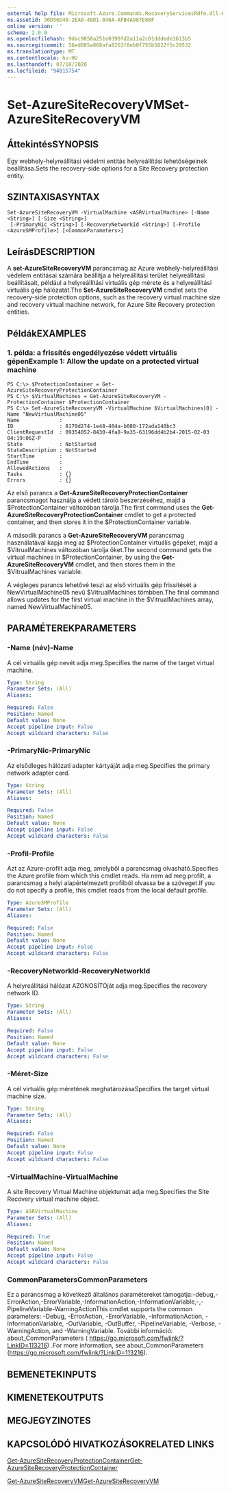 ```yaml
---
external help file: Microsoft.Azure.Commands.RecoveryServicesRdfe.dll-Help.xml
ms.assetid: 30D56D40-2EA0-48D1-846A-AFB4A987E08F
online version: ''
schema: 2.0.0
ms.openlocfilehash: 9dac9858a251e0390fd2a11a2c01dddede1613b5
ms.sourcegitcommit: 56ed085a868afa8263f8eb0f755b5822f5c29532
ms.translationtype: MT
ms.contentlocale: hu-HU
ms.lasthandoff: 07/18/2020
ms.locfileid: "94015754"
---
```

# <span data-ttu-id="6eff9-101">Set-AzureSiteRecoveryVM</span><span class="sxs-lookup"><span data-stu-id="6eff9-101">Set-AzureSiteRecoveryVM</span></span>

## <span data-ttu-id="6eff9-102">Áttekintés</span><span class="sxs-lookup"><span data-stu-id="6eff9-102">SYNOPSIS</span></span>
<span data-ttu-id="6eff9-103">Egy webhely-helyreállítási védelmi entitás helyreállítási lehetőségeinek beállítása.</span><span class="sxs-lookup"><span data-stu-id="6eff9-103">Sets the recovery-side options for a Site Recovery protection entity.</span></span>

## <span data-ttu-id="6eff9-104">SZINTAXISA</span><span class="sxs-lookup"><span data-stu-id="6eff9-104">SYNTAX</span></span>

```
Set-AzureSiteRecoveryVM -VirtualMachine <ASRVirtualMachine> [-Name <String>] [-Size <String>]
 [-PrimaryNic <String>] [-RecoveryNetworkId <String>] [-Profile <AzureSMProfile>] [<CommonParameters>]
```

## <span data-ttu-id="6eff9-105">Leírás</span><span class="sxs-lookup"><span data-stu-id="6eff9-105">DESCRIPTION</span></span>
<span data-ttu-id="6eff9-106">A **set-AzureSiteRecoveryVM** parancsmag az Azure webhely-helyreállítási védelem entitásai számára beállítja a helyreállítási terület helyreállítási beállításait, például a helyreállítási virtuális gép mérete és a helyreállítási virtuális gép hálózatát.</span><span class="sxs-lookup"><span data-stu-id="6eff9-106">The **Set-AzureSiteRecoveryVM** cmdlet sets the recovery-side protection options, such as the recovery virtual machine size and recovery virtual machine network, for Azure Site Recovery protection entities.</span></span>

## <span data-ttu-id="6eff9-107">Példák</span><span class="sxs-lookup"><span data-stu-id="6eff9-107">EXAMPLES</span></span>

### <span data-ttu-id="6eff9-108">1. példa: a frissítés engedélyezése védett virtuális gépen</span><span class="sxs-lookup"><span data-stu-id="6eff9-108">Example 1: Allow the update on a protected virtual machine</span></span>
```
PS C:\> $ProtectionContainer = Get-AzureSiteRecoveryProtectionContainer
PS C:\> $VirtualMachines = Get-AzureSiteRecoveryVM -ProtectionContainer $ProtectionContainer 
PS C:\> Set-AzureSiteRecoveryVM -VirtualMachine $VirtualMachines[0] -Name "NewVirtualMachine05"
Name             : 
ID               : 8170d274-1e48-404a-b080-172ada140bc3
ClientRequestId  : 09354052-8430-4fa8-9a35-63196dd4b2b4-2015-02-03 04:19:06Z-P
State            : NotStarted
StateDescription : NotStarted
StartTime        : 
EndTime          : 
AllowedActions   : 
Tasks            : {}
Errors           : {}
```

<span data-ttu-id="6eff9-109">Az első parancs a **Get-AzureSiteRecoveryProtectionContainer** parancsmagot használja a védett tároló beszerzéséhez, majd a $ProtectionContainer változóban tárolja.</span><span class="sxs-lookup"><span data-stu-id="6eff9-109">The first command uses the **Get-AzureSiteRecoveryProtectionContainer** cmdlet to get a protected container, and then stores it in the $ProtectionContainer variable.</span></span>

<span data-ttu-id="6eff9-110">A második parancs a **Get-AzureSiteRecoveryVM** parancsmag használatával kapja meg az $ProtectionContainer virtuális gépeket, majd a $VitrualMachines változóban tárolja őket.</span><span class="sxs-lookup"><span data-stu-id="6eff9-110">The second command gets the virtual machines in $ProtectionContainer, by using the **Get-AzureSiteRecoveryVM** cmdlet, and then stores them in the $VitrualMachines variable.</span></span>

<span data-ttu-id="6eff9-111">A végleges parancs lehetővé teszi az első virtuális gép frissítését a NewVirtualMachine05 nevű $VitrualMachines tömbben.</span><span class="sxs-lookup"><span data-stu-id="6eff9-111">The final command allows updates for the first virtual machine in the $VitrualMachines array, named NewVirtualMachine05.</span></span>

## <span data-ttu-id="6eff9-112">PARAMÉTEREK</span><span class="sxs-lookup"><span data-stu-id="6eff9-112">PARAMETERS</span></span>

### <span data-ttu-id="6eff9-113">-Name (név)</span><span class="sxs-lookup"><span data-stu-id="6eff9-113">-Name</span></span>
<span data-ttu-id="6eff9-114">A cél virtuális gép nevét adja meg.</span><span class="sxs-lookup"><span data-stu-id="6eff9-114">Specifies the name of the target virtual machine.</span></span>

```yaml
Type: String
Parameter Sets: (All)
Aliases: 

Required: False
Position: Named
Default value: None
Accept pipeline input: False
Accept wildcard characters: False
```

### <span data-ttu-id="6eff9-115">-PrimaryNic</span><span class="sxs-lookup"><span data-stu-id="6eff9-115">-PrimaryNic</span></span>
<span data-ttu-id="6eff9-116">Az elsődleges hálózati adapter kártyáját adja meg.</span><span class="sxs-lookup"><span data-stu-id="6eff9-116">Specifies the primary network adapter card.</span></span>

```yaml
Type: String
Parameter Sets: (All)
Aliases: 

Required: False
Position: Named
Default value: None
Accept pipeline input: False
Accept wildcard characters: False
```

### <span data-ttu-id="6eff9-117">-Profil</span><span class="sxs-lookup"><span data-stu-id="6eff9-117">-Profile</span></span>
<span data-ttu-id="6eff9-118">Azt az Azure-profilt adja meg, amelyből a parancsmag olvasható.</span><span class="sxs-lookup"><span data-stu-id="6eff9-118">Specifies the Azure profile from which this cmdlet reads.</span></span>
<span data-ttu-id="6eff9-119">Ha nem ad meg profilt, a parancsmag a helyi alapértelmezett profilból olvassa be a szöveget.</span><span class="sxs-lookup"><span data-stu-id="6eff9-119">If you do not specify a profile, this cmdlet reads from the local default profile.</span></span>

```yaml
Type: AzureSMProfile
Parameter Sets: (All)
Aliases: 

Required: False
Position: Named
Default value: None
Accept pipeline input: False
Accept wildcard characters: False
```

### <span data-ttu-id="6eff9-120">-RecoveryNetworkId</span><span class="sxs-lookup"><span data-stu-id="6eff9-120">-RecoveryNetworkId</span></span>
<span data-ttu-id="6eff9-121">A helyreállítási hálózat AZONOSÍTÓját adja meg.</span><span class="sxs-lookup"><span data-stu-id="6eff9-121">Specifies the recovery network ID.</span></span>

```yaml
Type: String
Parameter Sets: (All)
Aliases: 

Required: False
Position: Named
Default value: None
Accept pipeline input: False
Accept wildcard characters: False
```

### <span data-ttu-id="6eff9-122">-Méret</span><span class="sxs-lookup"><span data-stu-id="6eff9-122">-Size</span></span>
<span data-ttu-id="6eff9-123">A cél virtuális gép méretének meghatározása</span><span class="sxs-lookup"><span data-stu-id="6eff9-123">Specifies the target virtual machine size.</span></span>

```yaml
Type: String
Parameter Sets: (All)
Aliases: 

Required: False
Position: Named
Default value: None
Accept pipeline input: False
Accept wildcard characters: False
```

### <span data-ttu-id="6eff9-124">-VirtualMachine</span><span class="sxs-lookup"><span data-stu-id="6eff9-124">-VirtualMachine</span></span>
<span data-ttu-id="6eff9-125">A site Recovery Virtual Machine objektumát adja meg.</span><span class="sxs-lookup"><span data-stu-id="6eff9-125">Specifies the Site Recovery virtual machine object.</span></span>

```yaml
Type: ASRVirtualMachine
Parameter Sets: (All)
Aliases: 

Required: True
Position: Named
Default value: None
Accept pipeline input: False
Accept wildcard characters: False
```

### <span data-ttu-id="6eff9-126">CommonParameters</span><span class="sxs-lookup"><span data-stu-id="6eff9-126">CommonParameters</span></span>
<span data-ttu-id="6eff9-127">Ez a parancsmag a következő általános paramétereket támogatja:-debug,-ErrorAction,-ErrorVariable,-InformationAction,-InformationVariable,-,-PipelineVariable-WarningAction</span><span class="sxs-lookup"><span data-stu-id="6eff9-127">This cmdlet supports the common parameters: -Debug, -ErrorAction, -ErrorVariable, -InformationAction, -InformationVariable, -OutVariable, -OutBuffer, -PipelineVariable, -Verbose, -WarningAction, and -WarningVariable.</span></span> <span data-ttu-id="6eff9-128">További információ: about_CommonParameters ( https://go.microsoft.com/fwlink/?LinkID=113216) .</span><span class="sxs-lookup"><span data-stu-id="6eff9-128">For more information, see about_CommonParameters (https://go.microsoft.com/fwlink/?LinkID=113216).</span></span>

## <span data-ttu-id="6eff9-129">BEMENETEK</span><span class="sxs-lookup"><span data-stu-id="6eff9-129">INPUTS</span></span>

## <span data-ttu-id="6eff9-130">KIMENETEK</span><span class="sxs-lookup"><span data-stu-id="6eff9-130">OUTPUTS</span></span>

## <span data-ttu-id="6eff9-131">MEGJEGYZI</span><span class="sxs-lookup"><span data-stu-id="6eff9-131">NOTES</span></span>

## <span data-ttu-id="6eff9-132">KAPCSOLÓDÓ HIVATKOZÁSOK</span><span class="sxs-lookup"><span data-stu-id="6eff9-132">RELATED LINKS</span></span>

[<span data-ttu-id="6eff9-133">Get-AzureSiteRecoveryProtectionContainer</span><span class="sxs-lookup"><span data-stu-id="6eff9-133">Get-AzureSiteRecoveryProtectionContainer</span></span>](./Get-AzureSiteRecoveryProtectionContainer.md)

[<span data-ttu-id="6eff9-134">Get-AzureSiteRecoveryVM</span><span class="sxs-lookup"><span data-stu-id="6eff9-134">Get-AzureSiteRecoveryVM</span></span>](./Get-AzureSiteRecoveryVM.md)


